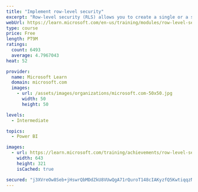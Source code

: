 ```yaml
---
title: "Implement row-level security"
excerpt: "Row-level security (RLS) allows you to create a single or a set of reports that targets data for a specific user. In this module, you will learn how to implement RLS by using either a static or dynamic method and how Microsoft Power BI simplifies testing RLS in Power BI Desktop and Power BI service."
webUrl: https://learn.microsoft.com/en-us/training/modules/row-level-security-power-bi/
type: course
price: Free
length: PT9M
ratings:
  count: 6493
  average: 4.7967043
heat: 52

provider:
  name: Microsoft Learn
  domain: microsoft.com
  images:
    - url: /assets/images/organizations/microsoft.com-50x50.jpg
      width: 50
      height: 50

levels:
  - Intermediate

topics:
  - Power BI

images:
  - url: https://learn.microsoft.com/training/achievements/row-level-security-power-bi-social.png
    width: 643
    height: 321
    isCached: true

secured: "j3XVreOw8Seb+jHswrQbMDdZkU8VUwQgA71rQuroT148cIAKyzfQ5KwtiqqzNWosxLut9pVybLyVSRKJ2tWH1KFUIaure+VoAjNC2brEWzX9nFLd467QOwKuju7WPG5h4pAl9ZFMYSKBa6TBOi47QYot4y4/bRSm1FE/n3RlPi9bpp3vNhogiQSHGCoUxPdn17HSaOkGdWlkYYNB1YCF1p0nkyeJBGZilTtt0GgdIf/TpbyY4NInYtwaW7e9ococmnNWxUylStgtZ2cRf8OD51CDv4h46skKPbvIxkWfyNnusaDzMoE6HWLemnUOVJydFx3881ehARucVAkbqZcVOgPR721q5o1ANG4QHYwm+GfeygYE5wXORHbbY9zKf+fHItSPWfFshiSQNRG03UGF/hTcIYmnwm1bxsCaqqdRzQ0=;9LVefmFmE0kAR/Ykv3he8w=="
---
```


